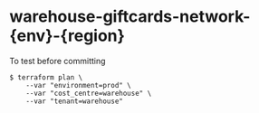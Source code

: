 # warehouse-giftcards-network-{env}-{region}

To test before committing
```
$ terraform plan \
    --var "environment=prod" \
    --var "cost_centre=warehouse" \
    --var "tenant=warehouse"
```